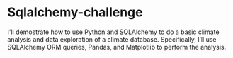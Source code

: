 # Sqlalchemy-challenge
I'll demostrate how to use Python and SQLAlchemy to do a basic climate analysis and data exploration of a climate database. Specifically, I’ll use SQLAlchemy ORM queries, Pandas, and Matplotlib to perform the analysis.
